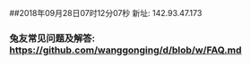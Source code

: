 ##2018年09月28日07时12分07秒 新址: 142.93.47.173
### 兔友常见问题及解答: https://github.com/wanggonging/d/blob/w/FAQ.md
